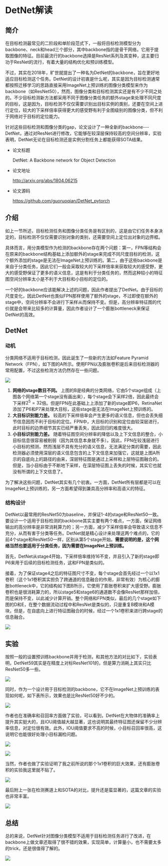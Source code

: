 # DetNet解读

## 简介

在目标检测最常见的二阶段和单阶段范式下，一般将目标检测模型分为backbone、neck和head三个部分，其中backbone指的是骨干网络，它用于提取图像的特征。目前最流行的backbone选择是ResNet系列及其变种，这主要归功于ResNet的流行，有着大量的结构优化和预训练模型。

不过，其实在2018年，旷世就提出了一种名为DetNet的backbone，旨在更好地适应目标检测这个任务。DetNet的设计初衷是什么呢，其实是因为目标检测通常都按照迁移学习的思路直接采用ImageNet上预训练的图像分类模型来作为backbone（如ResNet50），然而，图像分类和目标检测其实还是有不少不同之处的。不少目标检测新方法都采用不同于图像分类任务的额外stage来处理不同尺度的目标，这是因为，目标检测不仅仅需要识别出目标实例的类别，还要在空间上进行定位，较大的下采样倍率获得更大的感受野有利于全图级别的图像分类，但不利于网络对于目标的定位能力。

针对这些目标检测和图像分类的gap，论文设计了一种全新的backbone---DetNet，通过对ResNet进行修改，它能够在较深层保持较高的空间分辨率，实验表明，DetNet无论在目标检测还是实例分割任务上都能获得SOTA结果。

- 论文标题

    DetNet: A Backbone network for Object Detection

- 论文地址

    http://arxiv.org/abs/1804.06215

- 论文源码

    https://github.com/guoruoqian/DetNet_pytorch

## 介绍

如上一节所述，目标检测任务和图像分类任务是有区别的，这是由它们任务本身决定的，目标检测不仅仅需要识别对象的类别，还需要空间上定位出对象的边界框。

具体而言，用分类模型作为检测的backbone存在两个问题：第一，FPN等结构会在原来的backbone结构基础上添加额外的stage来完成不同尺度目标的检测，这个额外添加的stage是无法在ImageNet上预训练的。第二，由于这些backbone是来自于分类任务，因此它们一般会采取较大的下采样倍率来获取较大的感受野，更大的感受野保证了更多的语义信息，这是有利于分类任务的，然而这种较小的特征图空间分辨率太小是不利于大目标和小目标的定位的。

一个好的backbone应该能解决上述的问题，因此作者提出了DetNet。由于目标的尺度变化，因此DetNet也类似FPN那样使用了额外的stage，不过即使在额外的stage中，空间分辨率不会进行下采样从而保持不变。但是，高分辨率特征图的代价就是会带来比较多的计算量，因此作者设计了一个膨胀bottleneck来保证DetNet的高效。

## DetNet

### 动机

分类网络不适用于目标检测，因此诞生了一些新的方法如Feature Pyramid Network（FPN），如下图的A所示。使用FPN以及膨胀卷积是后来目标检测器的常用配置，不过这些检测方法仍然存在一些问题。

![](https://i.loli.net/2021/02/02/REr2cKCV3TxkoNe.png)

1. **网络的stage数目不同。** 上图的B是经典的分类网络，它由5个stage组成（上图各个网络第一个stage没有画出来），每个stage会下采样2倍，因此最终会下采样$2^5 = 32$倍。但是FPN在此基础上上添加了新的stage即P6，RetinaNet添加了P6和P7来处理大目标，这些stage是无法在ImageNet上预训练的。
2. **大目标识别能力差。** 较高的下采样倍率会产生更多的语义信息，但也会丢失细节信息因而不利于目标的定位。FPN中，大目标的识别和定位由较深层进行，此时目标的边界细节其实已经严重丢失，因此回归的难度很大。
3. **小目标识别能力差。** 随着特征图空间分辨率的降低以及上下文信息的整合，小目标信息很容易被削弱（因为其信息本身就不多）。因此，FPN在较浅层进行小目标的预测，然而浅层不具有充分的语义信息，无法满足分类的需要，因此检测器必须使用深层的语义信息包含的上下文信息来加强它，这就是上图A所示的自底向上的路径的由来，深层特征图是通过上采样和上层特征图融合的。但是，当小目标由于不断地下采样，在深层特征图上丢失的时候，其实它也就没有所谓的上下文信息了。

为了解决这些问题，DetNet其实有几个初衷。一方面，DetNet所有层都是可以在ImageNet上预训练的，另一方面希望得到兼具高分辨率和高语义的特征。

### 结构设计

DetNet以最常用的ResNet50为baseline，并保证1-4的stage和ResNet50一致。要设计一个适用于目标检测的backbone其实主要有两个难点，一方面，保证网络输出的高分辨率是非常消耗算力的；另一方面，减少下采样倍率会导致语义信息不充分，从而有害于分类等任务。DetNet就是精心设计来处理这两个难点的，它的前4个stage和ResNet50一样，区别从第5个stage开始。**需要说明的是，这个网络当然也要适用于分类任务，因为需要在ImageNet上预训练。**

首先，DetNet从stage4开始，下采样倍率维持16不变，并且引入了新的stage即P6来用于后续的目标检测任务，这和FPN是类似的。

接着，为了保证stage4之后的特征图尺寸不变，每个stage会首先经过一个以1x1卷积（这个1x1卷积其实担负了跨通道的信息融合的作用，非常有效）为核心的膨胀bottleneck中，它的结构如下图B所示，它使用了膨胀卷积来扩大感受野。膨胀卷积也是很消耗算力的，所以stage5和stage6的通道数不会像ResNet那样加倍，而是保持不变，以此减少计算开销。整个网络和FPN类似，最后的几个stage如下图的D和E，在整个数据流动过程中和ResNet是类似的，只是重复B模块和A模块，但是，在自底向上进行特征图融合的时候，经过一个1x1卷积来进行跨stage的信息融合。

![](https://i.loli.net/2021/02/02/QLbDGK9qT2lImsf.png)

## 实验

按照一般的设置预训练backbone并用于检测，和其他方法的对比如下，实验表明，DetNet59其实是在精度上对标ResNet101的，但是算力消耗上其实只比ResNet50多一些。

![](https://i.loli.net/2021/02/02/P5fcwh1xdsLzq6R.png)

同时，作为一个设计用于目标检测的backbone，它不在ImageNet上预训练的表现如何呢，如下表所示，效果也是比ResNet50好不少的。

![](https://i.loli.net/2021/02/02/5IFzDcTYxXp87v3.png)

作者也在准确率和召回率方面做了实验，可以看到，DetNet在大物体的准确率上提升其实挺大的，且IOU阈值越大越显著，这也说明其最终特征图还保留不少分辨率信息，对定位很有效。此外，IOU阈值要求不高的时候，小目标召回率很高，这说明它也能很好处理小目标漏检问题。

![](https://i.loli.net/2021/02/02/bj8ZpAJxVeigGs5.png)

![](https://i.loli.net/2021/02/02/9bM8F7uJCliApBK.png)

当然，作者也做了实验证明了我之前所说的那个1x1卷积的巨大效果，还有膨胀卷积的实验我这里就不贴了。

![](https://i.loli.net/2021/02/02/sQKg3qr1TAuoRft.png)

最后附上一张在检测赛道上和SOTA的对比，提升还是蛮显著的，这篇文章的实验也非常丰富。

![](https://i.loli.net/2021/02/02/DpqN2LRXde1ztZf.png)

## 总结

总的来说，DetNet针对图像分类模型不适用于目标检测任务进行了改进，在backbone上做文章还取得了很不错的效果，实现简单，计算量小，也不需要太多的trick，还是很值得了解的。

![](https://i.loli.net/2021/02/02/HnCQwRhbdqya3O6.png)
